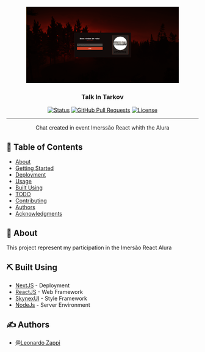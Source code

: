 <p align="center">
  <a href="" rel="noopener">
 <img width=400px height=200px src="./assets/img/README.png" alt="Project logo"></a>
</p>

<h3 align="center">Talk In Tarkov</h3>

<div align="center">

[![Status](https://img.shields.io/badge/status-active-success.svg)]()
[![GitHub Pull Requests](https://img.shields.io/github/issues-pr/kylelobo/The-Documentation-Compendium.svg)](https://github.com/LeonardoZappiRamos/Chat_Tarkov)
[![License](https://img.shields.io/badge/license-MIT-blue.svg)](/LICENSE)

</div>

---

<p align="center"> Chat created in event Imerssão React whith the Alura 
    <br> 
</p>

## 📝 Table of Contents

- [About](#about)
- [Getting Started](#getting_started)
- [Deployment](#deployment)
- [Usage](#usage)
- [Built Using](#built_using)
- [TODO](../TODO.md)
- [Contributing](../CONTRIBUTING.md)
- [Authors](#authors)
- [Acknowledgments](#acknowledgement)

## 🧐 About <a name = "about"></a>

This project represent my participation in the Imersão React Alura

## ⛏️ Built Using <a name = "built_using"></a>

- [NextJS](https://nextjs.org) - Deployment
- [ReactJS](https://reactjs.org) - Web Framework
- [SkynexUI](https://skynexui.dev) - Style Framework
- [NodeJs](https://nodejs.org/en/) - Server Environment

## ✍️ Authors <a name = "authors"></a>

- [@Leonardo Zappi](https://github.com/LeonardoZappiRamos)
